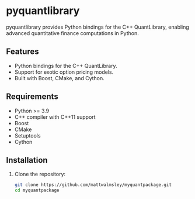 # pyquantlibrary

pyquantlibrary provides Python bindings for the C++ QuantLibrary, enabling advanced quantitative finance computations in Python.

## Features

- Python bindings for the C++  QuantLibrary.
- Support for exotic option pricing models.
- Built with Boost, CMake, and Cython.

## Requirements

- Python >= 3.9
- C++ compiler with C++11 support
- Boost
- CMake
- Setuptools
- Cython

## Installation

1. Clone the repository:
   ```bash
   git clone https://github.com/mattwalmsley/myquantpackage.git
   cd myquantpackage